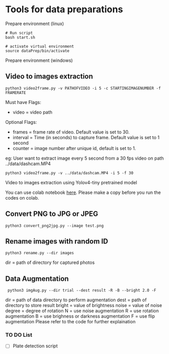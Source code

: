 # Tools for data preparations

Prepare environment (linux)
```
# Run script
bash start.sh

# activate virtual environment
source dataPrep/bin/activate
```
Prepare environment (windows)


## Video to images extraction 
```  
python3 video2frame.py -v PATHOFVIDEO -i 5 -c STARTINGIMAGENUMBER -f FRAMERATE
``` 

Must have Flags:
- video     = video path

Optional Flags:
- frames    = frame rate of video. Default value is set to 30.
- interval  = Time (in seconds) to capture frame. Default value is set to 1 second
- counter   = image number after unique id, default is set to 1.

eg:
User want to extract image every 5 second from a 30 fps video on path ../data/dashcam.MP4
```  
python3 video2frame.py -v ../data/dashcam.MP4 -i 5 -f 30 
``` 
Video to images extraction using Yolov4-tiny pretrained model 

You can use colab notebook [here](https://colab.research.google.com/drive/1auYpS0jC4KJuV7rdnrpkJApJm0vDk7mb?usp=sharing).
Please make a copy before you run the codes on colab.


## Convert PNG to JPG or JPEG
```
python3 convert_png2jpg.py --image test.png 
```

## Rename images with random ID
```
python3 rename.py --dir images
```
dir = path of directory for captured photos

## Data Augmentation
```
 python3 imgAug.py --dir trial --dest result -R -B --bright 2.0 -F
```
dir = path of data directory to perform augmentation
dest = path of directory to store result
bright = value of brightness
noise = value of noise 
degree = degree of rotation
N = use noise augmentation
R = use rotation augmentation
B = use brighness or darkness augmentation
F = use flip augmentation
Please refer to the code for further explaination 


### TO DO List
- [ ] Plate detection script
